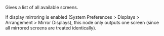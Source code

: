 Gives a list of all available screens.

If display mirroring is enabled (System Preferences > Displays > Arrangement > Mirror Displays), this node only outputs one screen (since all mirrored screens are treated identically).

